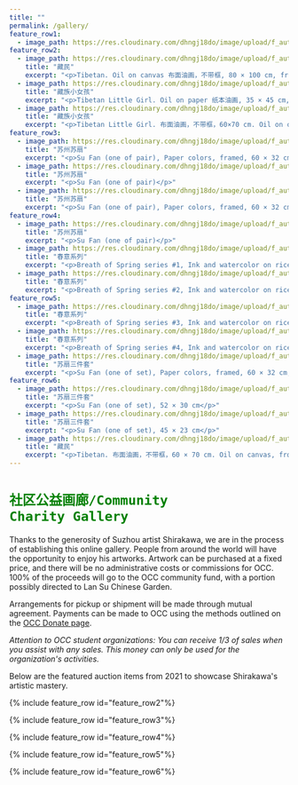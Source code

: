 ```yaml
---
title: ""
permalink: /gallery/
feature_row1:
  - image_path: https://res.cloudinary.com/dhngj18do/image/upload/f_auto,q_auto/v1/images/activities/friendsoflansu
feature_row2:
  - image_path: https://res.cloudinary.com/dhngj18do/image/upload/f_auto,q_auto/v1/images/auction/bai_chuan_01
    title: "藏民"
    excerpt: "<p>Tibetan. Oil on canvas 布面油画，不带框, 80 × 100 cm, from $1,000 (winning bid $1,000), Authored and donated by Shirakawa (顾更青).</p>"
  - image_path: https://res.cloudinary.com/dhngj18do/image/upload/f_auto,q_auto/v1/images/auction/bai_chuan_02
    title: "藏族小女孩"
    excerpt: "<p>Tibetan Little Girl. Oil on paper 纸本油画, 35 × 45 cm, from $200, Painted in 1988, Authored and donated by Shirakawa (顾更青).</p>"
  - image_path: https://res.cloudinary.com/dhngj18do/image/upload/f_auto,q_auto/v1/images/auction/bai_chuan_03
    title: "藏族小女孩"
    excerpt: "<p>Tibetan Little Girl. 布面油画，不带框，60×70 cm. Oil on canvas, from $900 (winning bid $900). Authored and donated by Shirakawa (顾更青).</p>"
feature_row3:
  - image_path: https://res.cloudinary.com/dhngj18do/image/upload/f_auto,q_auto/v1/images/auction/bai_chuan_04a
    title: "苏州苏扇"
    excerpt: "<p>Su Fan (one of pair), Paper colors, framed, 60 × 32 cm, from $100 (winning bid $200). Originally prepared for his solo exhibition on Tibet 1988-2020 in Lan Su Chinese Garden. Authored and donated by Shirakawa (顾更青).</p>"
  - image_path: https://res.cloudinary.com/dhngj18do/image/upload/f_auto,q_auto/v1/images/auction/bai_chuan_04b
    title: "苏州苏扇"
    excerpt: "<p>Su Fan (one of pair)</p>"
  - image_path: https://res.cloudinary.com/dhngj18do/image/upload/f_auto,q_auto/v1/images/auction/bai_chuan_05a
    title: "苏州苏扇"
    excerpt: "<p>Su Fan (one of pair), Paper colors, framed, 60 × 32 cm, from $100 (winning bid $200). Originally prepared for his solo exhibition on Tibet 1988-2020 in Lan Su Chinese Garden. Authored and donated by Shirakawa (顾更青).</p>"
feature_row4:
  - image_path: https://res.cloudinary.com/dhngj18do/image/upload/f_auto,q_auto/v1/images/auction/bai_chuan_05b
    title: "苏州苏扇"
    excerpt: "<p>Su Fan (one of pair)</p>"
  - image_path: https://res.cloudinary.com/dhngj18do/image/upload/f_auto,q_auto/v1/images/auction/bai_chuan_06
    title: "春意系列"
    excerpt: "<p>Breath of Spring series #1, Ink and watercolor on rice paper 宣纸水墨泼彩, 27 × 27 inches, from $350 (winning bid $350). Authored and donated by Shirakawa (顾更青).</p>"
  - image_path: https://res.cloudinary.com/dhngj18do/image/upload/f_auto,q_auto/v1/images/auction/bai_chuan_07
    title: "春意系列"
    excerpt: "<p>Breath of Spring series #2, Ink and watercolor on rice paper 宣纸水墨泼彩, 27 × 27 inches, from $350 (winning bid $350). Authored and donated by Shirakawa (顾更青).</p>"
feature_row5:
  - image_path: https://res.cloudinary.com/dhngj18do/image/upload/f_auto,q_auto/v1/images/auction/bai_chuan_08
    title: "春意系列"
    excerpt: "<p>Breath of Spring series #3, Ink and watercolor on rice paper 宣纸水墨泼彩, 27 × 27 inches, from $350 (winning bid $350). Authored and donated by Shirakawa (顾更青).</p>"
  - image_path: https://res.cloudinary.com/dhngj18do/image/upload/f_auto,q_auto/v1/images/auction/bai_chuan_09
    title: "春意系列"
    excerpt: "<p>Breath of Spring series #4, Ink and watercolor on rice paper 宣纸水墨泼彩, 27 × 27 inches, from $350 (winning bid $350). Authored and donated by Shirakawa (顾更青).</p>"
  - image_path: https://res.cloudinary.com/dhngj18do/image/upload/f_auto,q_auto/v1/images/auction/bai_chuan_11a
    title: "苏扇三件套"
    excerpt: "<p>Su Fan (one of set), Paper colors, framed, 60 × 32 cm, from $160 (winning bid $300). Originally prepared for his solo exhibition on Tibet 1988-2020 in Lan Su Chinese Garden. Authored and donated by Shirakawa (顾更青).</p>"
feature_row6:
  - image_path: https://res.cloudinary.com/dhngj18do/image/upload/f_auto,q_auto/v1/images/auction/bai_chuan_11b
    title: "苏扇三件套"
    excerpt: "<p>Su Fan (one of set), 52 × 30 cm</p>"
  - image_path: https://res.cloudinary.com/dhngj18do/image/upload/f_auto,q_auto/v1/images/auction/bai_chuan_11c
    title: "苏扇三件套"
    excerpt: "<p>Su Fan (one of set), 45 × 23 cm</p>"
  - image_path: https://res.cloudinary.com/dhngj18do/image/upload/f_auto,q_auto/v1/images/auction/bai_chuan_10
    title: "藏民"
    excerpt: "<p>Tibetan. 布面油画，不带框，60 × 70 cm. Oil on canvas, from $380. Authored and donated by Shirakawa (顾更青).</p>"
---
```


# <code style="color:green">社区公益画廊/Community Charity Gallery</code>

Thanks to the generosity of Suzhou artist Shirakawa, we are in the process of establishing this online gallery. People from around the world will have the opportunity to enjoy his artworks. Artwork can be purchased at a fixed price, and there will be no administrative costs or commissions for OCC. 100% of the proceeds will go to the OCC community fund, with a portion possibly directed to Lan Su Chinese Garden.

Arrangements for pickup or shipment will be made through mutual agreement. Payments can be made to OCC using the methods outlined on the [OCC Donate page](https://pdxchinese.org/communityfund/).

*Attention to OCC student organizations: You can receive 1/3 of sales when you assist with any sales. This money can only be used for the organization's activities.*

Below are the featured auction items from 2021 to showcase Shirakawa's artistic mastery.

{% include feature_row id="feature_row2"%}

{% include feature_row id="feature_row3"%}

{% include feature_row id="feature_row4"%}

{% include feature_row id="feature_row5"%}

{% include feature_row id="feature_row6"%}
